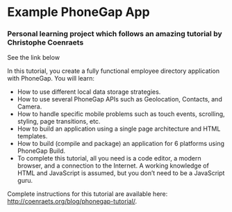 # Example PhoneGap App #

### Personal learning project which follows an amazing tutorial by Christophe Coenraets ###
See the link below

In this tutorial, you create a fully functional employee directory application with PhoneGap. You will learn:

- How to use different local data storage strategies.
- How to use several PhoneGap APIs such as Geolocation, Contacts, and Camera.
- How to handle specific mobile problems such as touch events, scrolling, styling, page transitions, etc.
- How to build an application using a single page architecture and HTML templates.
- How to build (compile and package) an application for 6 platforms using PhoneGap Build.
- To complete this tutorial, all you need is a code editor, a modern browser, and a connection to the Internet. A working knowledge of HTML and JavaScript is assumed, but you don’t need to be a JavaScript guru.

Complete instructions for this tutorial are available here: http://coenraets.org/blog/phonegap-tutorial/.